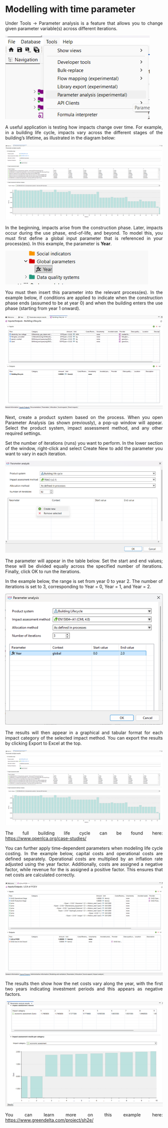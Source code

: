 <div style='text-align: justify;'>

# Modelling with time parameter

Under Tools → Parameter analysis is a feature that allows you to change given parameter variable(s) across different iterations.

![](../media/time.png)

A useful application is testing how impacts change over time. For example, in a building life cycle, impacts vary across the different stages of the building’s lifetime, as illustrated in the diagram below:

![](../media/time2.png)

In the beginning, impacts arise from the construction phase. Later, impacts occur during the use phase, end-of-life, and beyond.
To model this, you must first define a global input parameter that is referenced in your process(es). In this example, the parameter is **Year**.

![](../media/time3.png)

You must then insert this parameter into the relevant process(es). In the example below, if conditions are applied to indicate when the construction phase ends (assumed to be at year 0) and when the building enters the use phase (starting from year 1 onward).

![](../media/time4.png)

Next, create a product system based on the process. When you open Parameter Analysis (as shown previously), a pop-up window will appear. Select the product system, impact assessment method, and any other required settings.

Set the number of iterations (runs) you want to perform. In the lower section of the window, right-click and select Create New to add the parameter you want to vary in each iteration.

![](../media/time5.png)

The parameter will appear in the table below. Set the start and end values; these will be divided equally across the specified number of iterations. Finally, click OK to run the iterations.

In the example below, the range is set from year 0 to year 2. The number of iterations is set to 3, corresponding to Year = 0, Year = 1, and Year = 2.

![](../media/time6.png)

The results will then appear in a graphical and tabular format for each impact category of the selected impact method. You can export the results by clicking Export to Excel at the top.

![](../media/time7.png)

The full building life cycle can be found here: https://www.openlca.org/case-studies/ 

You can further apply time-dependent parameters when modeling life cycle costing. In the example below, capital costs and operational costs are defined separately. Operational costs are multiplied by an inflation rate adjusted using the year factor. Additionally, costs are assigned a negative factor, while revenue for the is assigned a positive factor. This ensures that net costs are calculated correctly.

![](../media/time8.png)

The results then show how the net costs vary along the year, with the first two years indicating investment periods and this appears as negative factors.

![](../media/time9.png)

You can learn more on this example here: https://www.greendelta.com/project/sh2e/ 
